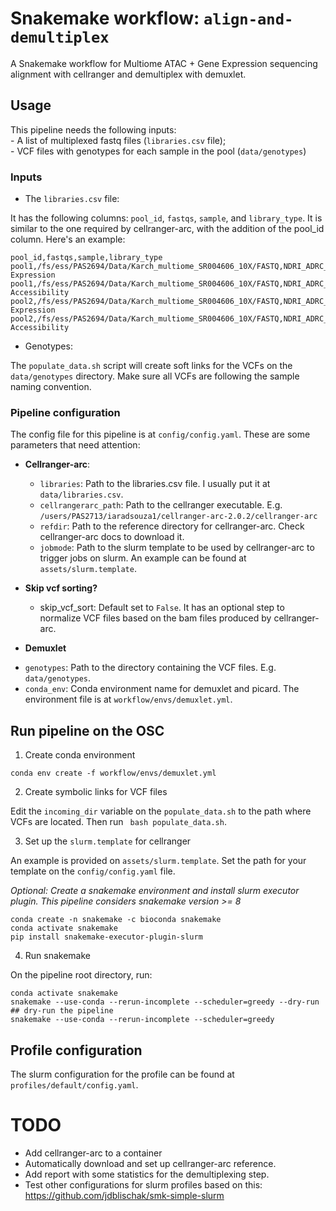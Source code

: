 # Snakemake workflow: `align-and-demultiplex`

A Snakemake workflow for Multiome ATAC + Gene Expression sequencing alignment with cellranger and demultiplex with demuxlet.

## Usage

This pipeline needs the following inputs:  
    - A list of multiplexed fastq files (`libraries.csv` file);  
    - VCF files with genotypes for each sample in the pool (`data/genotypes`)  

### Inputs

- The `libraries.csv` file:

It has the following columns: `pool_id`, `fastqs`, `sample`, and `library_type`. It is similar to the one required by cellranger-arc, with the addition of the pool_id column. Here's an example:

```
pool_id,fastqs,sample,library_type
pool1,/fs/ess/PAS2694/Data/Karch_multiome_SR004606_10X/FASTQ,NDRI_ADRC_Frontal_and_Cerebellum_Pool1,Gene Expression
pool1,/fs/ess/PAS2694/Data/Karch_multiome_SR004606_10X/FASTQ,NDRI_ADRC_Frontal_and_Cerebellum_Pool1_atac,Chromatin Accessibility
pool2,/fs/ess/PAS2694/Data/Karch_multiome_SR004606_10X/FASTQ,NDRI_ADRC_Frontal_and_Cerebellum_Pool2,Gene Expression
pool2,/fs/ess/PAS2694/Data/Karch_multiome_SR004606_10X/FASTQ,NDRI_ADRC_Frontal_and_Cerebellum_Pool2_atac,Chromatin Accessibility
```

- Genotypes: 

The `populate_data.sh` script will create soft links for the VCFs on the `data/genotypes` directory. Make sure all VCFs are following the sample naming convention. 

###  Pipeline configuration

The config file for this pipeline is at `config/config.yaml`. These are some parameters that need attention:

* **Cellranger-arc**:
    - `libraries`: Path to the libraries.csv file. I usually put it at `data/libraries.csv`.
    - `cellrangerarc_path`: Path to the cellranger executable. E.g. `/users/PAS2713/iaradsouza1/cellranger-arc-2.0.2/cellranger-arc`
    - `refdir`: Path to the reference directory for cellranger-arc. Check cellranger-arc docs to download it. 
    - `jobmode`: Path to the slurm template to be used by cellranger-arc to trigger jobs on slurm. An example can be found at `assets/slurm.template`. 

* **Skip vcf sorting?**
    - skip_vcf_sort: Default set to `False`. It has an optional step to normalize VCF files based on the bam files produced by cellranger-arc. 

* **Demuxlet**
- `genotypes`: Path to the directory containing the VCF files. E.g. `data/genotypes`.
- `conda_env`: Conda environment name for demuxlet and picard. The environment file is at `workflow/envs/demuxlet.yml`.


## Run pipeline on the OSC

1. Create conda environment
```
conda env create -f workflow/envs/demuxlet.yml
```

2. Create symbolic links for VCF files

Edit the `incoming_dir` variable on the `populate_data.sh` to the path where VCFs are located. Then run ` bash populate_data.sh`.

3. Set up the `slurm.template` for cellranger

An example is provided on `assets/slurm.template`. Set the path for your template on the `config/config.yaml` file.

*Optional: Create a snakemake environment and install slurm executor plugin. This pipeline considers snakemake version >= 8*
```
conda create -n snakemake -c bioconda snakemake
conda activate snakemake
pip install snakemake-executor-plugin-slurm
```

4. Run snakemake

On the pipeline root directory, run:

```
conda activate snakemake
snakemake --use-conda --rerun-incomplete --scheduler=greedy --dry-run  ## dry-run the pipeline
snakemake --use-conda --rerun-incomplete --scheduler=greedy
```

## Profile configuration

The slurm configuration for the profile can be found at `profiles/default/config.yaml`.

# TODO

* Add cellranger-arc to a container
* Automatically download and set up cellranger-arc reference. 
* Add report with some statistics for the demultiplexing step. 
* Test other configurations for slurm profiles based on this: https://github.com/jdblischak/smk-simple-slurm


